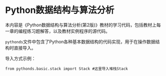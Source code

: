 # Python数据结构与算法分析
本内容是《Python数据结构与算法分析(第2版)》教材的学习代码，包括教材上每一章的编程练习题解答，以及教材实例程序的源代码。

`pythonds`文件中包含了Python各种基本数据结构的代码实现，用于在操作数据结构时直接导入。

导入方式示例：
    
    from pythonds.basic.stack import Stack #这里导入堆栈Stack
